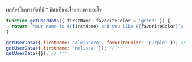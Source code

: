 ผลลัพธ์ในบรรทัดที่มี \* มีค่าเป็นอะไรและเพราะอะไร

```js
function getUserData({ firstName, favoriteColor = 'green' }) {
  return `Your name is ${firstName} and you like ${favoriteColor}`;
}

getUserData({ firstName: 'Alejandro', favoriteColor: 'purple' }); //
getUserData({ firstName: 'Melissa' }); // **
getUserData({}); // ***
```
